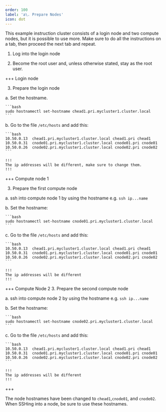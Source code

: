 ```yaml
---
order: 100
label: 'a\. Prepare Nodes'
icon: dot
---
```


This example instruction cluster consists of a login node and two compute nodes, but it is possible to use more.
Make sure to do all the instructions on a tab, then proceed the next tab and repeat.

1. Log into the login node

2. Become the root user and, unless otherwise stated, stay as the root user.


+++ Login node

3. Prepare the login node

a. Set the hostname.

    ```bash
    sudo hostnamectl set-hostname chead1.pri.mycluster1.cluster.local
    ```

b. Go to the file `/etc/hosts` and add this:

    ```bash
    10.50.0.13  chead1.pri.mycluster1.cluster.local chead1.pri chead1
    10.50.0.31  cnode01.pri.mycluster1.cluster.local cnode01.pri cnode01
    10.50.0.26  cnode02.pri.mycluster1.cluster.local cnode02.pri cnode02
    ```

    !!!
    The ip addresses will be different, make sure to change them.
    !!!

+++ Compute node 1

3. Prepare the first compute node

a. ssh into compute node 1 by using the hostname e.g. `ssh ip...name`

b. Set the hostname:

    ```bash
    sudo hostnamectl set-hostname cnode01.pri.mycluster1.cluster.local
    ```

c. Go to the file `/etc/hosts` and add this:

    ```bash
    10.50.0.13  chead1.pri.mycluster1.cluster.local chead1.pri chead1
    10.50.0.31  cnode01.pri.mycluster1.cluster.local cnode01.pri cnode01
    10.50.0.26  cnode02.pri.mycluster1.cluster.local cnode02.pri cnode02
    ```

    !!!
    The ip addresses will be different
    !!!

+++ Compute Node 2
3. Prepare the second compute node

a. ssh into compute node 2 by using the hostname e.g. `ssh ip...name`

b. Set the hostname:

    ```bash
    sudo hostnamectl set-hostname cnode02.pri.mycluster1.cluster.local
    ```

c. Go to the file `/etc/hosts` and add this:

    ```bash
    10.50.0.13  chead1.pri.mycluster1.cluster.local chead1.pri chead1
    10.50.0.31  cnode01.pri.mycluster1.cluster.local cnode01.pri cnode01
    10.50.0.26  cnode02.pri.mycluster1.cluster.local cnode02.pri cnode02
    ```

    !!!
    The ip addresses will be different
    !!!

+++

The node hostnames have been changed to `chead1`,`cnode01`, and `cnode02`. When SSHing into a node, be sure to use these hostnames.
